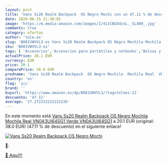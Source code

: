 ```yaml
---
layout: post
title: 'Vans Ss20 Realm Backpack  OS Negro Mochi con un 47.11 % de descuento'
date: 2020-06-25 21:30:01
image: 'https://m.media-amazon.com/images/I/41zCBGXdzsL._SL400_.jpg'
comments: true
category: ofertas
author: 'tole.es'
slug: 'B081VWVVL3-es Vans Ss20 Realm Backpack OS Negro Mochila Mochila Real...'
sku: 'B081VWVVL3-es'
tags: [ 'Accesorios','Accesorios para portátiles y netbooks','Bolsas y fundas para portátiles y netbooks','Bolígrafos, lápices y útiles de escritura','Equipaje','Informática','Mochilas','Mochilas para portátiles y netbooks','Mochilas tipo casual','Oficina y papelería','Rotuladores permanentes','Rotuladores y subrayadores','backpack','mochila', ]
actualPrice: 20.1 EUR
currency: EUR
price: 20.1
comparePrice: 38.0 EUR
prodname: 'Vans Ss20 Realm Backpack  OS Negro Mochila  Mochila Real  VN0A3UI64SG1  Verde  VN0A3UI64SG1'
country: 'es'
flag: '🇪🇸'
brand: ''
buyurl: 'https://www.amazon.es/dp/B081VWVVL3/?tag=tolees-21'
descuento: '47.11'
average: '27.272222222222226'
---
```


En este momento está [Vans Ss20 Realm Backpack  OS Negro Mochila  Mochila Real  VN0A3UI64SG1  Verde  VN0A3UI64SG1](https://www.amazon.es/dp/B081VWVVL3/?tag=tolees-21) a 20.1 EUR (original: 38.0 EUR) (47.11 %  de descuento) en el siguiente enlace!

[![Vans Ss20 Realm Backpack  OS Negro Mochi](https://m.media-amazon.com/images/I/41zCBGXdzsL._SL400_.jpg)](https://www.amazon.es/dp/B081VWVVL3/?tag=tolees-21)

🔎:


[🛒 Aquí!!!](https://www.amazon.es/dp/B081VWVVL3/?tag=tolees-21)

